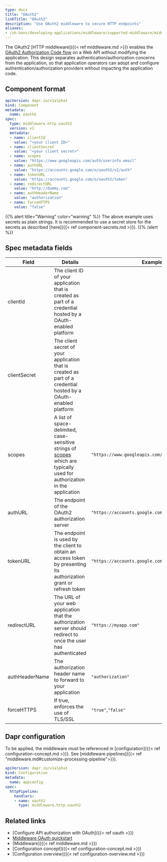 ```yaml
---
type: docs
title: "OAuth2"
linkTitle: "OAuth2"
description: "Use OAuth2 middleware to secure HTTP endpoints"
aliases:
- /zh-hans/developing-applications/middleware/supported-middleware/middleware-oauth2/
---
```


The OAuth2 [HTTP middleware]({{< ref middleware.md >}}) enables the [OAuth2 Authorization Code flow](https://tools.ietf.org/html/rfc6749#section-4.1) on a Web API without modifying the application. This design separates authentication/authorization concerns from the application, so that application operators can adopt and configure authentication/authorization providers without impacting the application code.

## Component format

```yaml
apiVersion: dapr.io/v1alpha1
kind: Component
metadata:
  name: oauth2
spec:
  type: middleware.http.oauth2
  version: v1
  metadata:
  - name: clientId
    value: "<your client ID>"
  - name: clientSecret
    value: "<your client secret>"
  - name: scopes
    value: "https://www.googleapis.com/auth/userinfo.email"
  - name: authURL
    value: "https://accounts.google.com/o/oauth2/v2/auth"
  - name: tokenURL
    value: "https://accounts.google.com/o/oauth2/token"
  - name: redirectURL
    value: "http://dummy.com"
  - name: authHeaderName
    value: "authorization"
  - name: forceHTTPS
    value: "false"
```

{{% alert title="Warning" color="warning" %}}
The above example uses secrets as plain strings. It is recommended to use a secret store for the secrets as described [here]({{< ref component-secrets.md >}}).
{{% /alert %}}

## Spec metadata fields

| Field | Details | Example |
|-------|---------|---------|
| clientId | The client ID of your application that is created as part of a credential hosted by a OAuth-enabled platform
| clientSecret | The client secret of your application that is created as part of a credential hosted by a OAuth-enabled platform
| scopes | A list of space-delimited, case-sensitive strings of [scopes](https://tools.ietf.org/html/rfc6749#section-3.3) which are typically used for authorization in the application | `"https://www.googleapis.com/auth/userinfo.email"`
| authURL | The endpoint of the OAuth2 authorization server | `"https://accounts.google.com/o/oauth2/v2/auth"`
| tokenURL | The endpoint is used by the client to obtain an access token by presenting its authorization grant or refresh token | `"https://accounts.google.com/o/oauth2/token"`
| redirectURL | The URL of your web application that the authorization server should redirect to once the user has authenticated | `"https://myapp.com"`
| authHeaderName | The authorization header name to forward to your application | `"authorization"`
| forceHTTPS | If true, enforces the use of TLS/SSL | `"true"`,`"false"`                                           |

## Dapr configuration

To be applied, the middleware must be referenced in [configuration]({{< ref configuration-concept.md >}}). See [middleware pipelines]({{< ref "middleware.md#customize-processing-pipeline">}}).

```yaml
apiVersion: dapr.io/v1alpha1
kind: Configuration
metadata:
  name: appconfig
spec:
  httpPipeline:
    handlers:
    - name: oauth2
      type: middleware.http.oauth2
```

## Related links

- [Configure API authorization with OAuth]({{< ref oauth >}})
- [Middleware OAuth quickstart](https://github.com/dapr/quickstarts/tree/master/middleware)
- [Middleware]({{< ref middleware.md >}})
- [Configuration concept]({{< ref configuration-concept.md >}})
- [Configuration overview]({{< ref configuration-overview.md >}})
